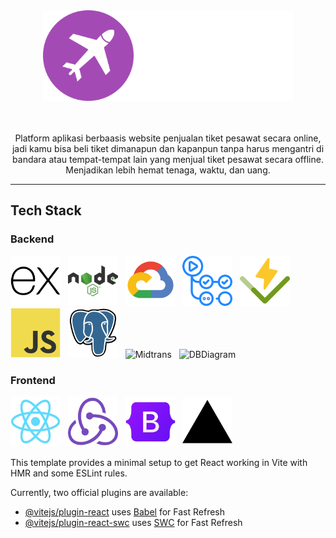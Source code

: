 <div align="center">
 <img src="./logo.png" width=400/>
</div>

<br/>
<br/>
<p align="center">
 Platform aplikasi berbaasis website penjualan tiket pesawat secara online, jadi kamu bisa beli tiket dimanapun dan kapanpun tanpa harus mengantri di bandara atau tempat-tempat lain yang menjual tiket pesawat secara offline. Menjadikan lebih hemat tenaga, waktu, dan uang.
</p>

---


## Tech Stack
### Backend
<div>  
  <img src="https://github.com/devicons/devicon/blob/master/icons/express/express-original.svg" title="Express" alt="Express" width="80" height="80"/>&nbsp;&nbsp;  
  <img src="https://github.com/devicons/devicon/blob/master/icons/nodejs/nodejs-original-wordmark.svg" title="Nodejs" alt="Nodejs" width="80" height="80"/>&nbsp;&nbsp;  
  <img src="https://github.com/devicons/devicon/blob/master/icons/googlecloud/googlecloud-original.svg" title="Google Cloud" alt="Google Cloud" width="80" height="80"/>&nbsp;&nbsp;  
  <img src="https://github.com/devicons/devicon/blob/master/icons/githubactions/githubactions-plain.svg" title="Github Actions" alt="Github Actions" width="80" height="80"/>&nbsp;&nbsp;  
  <img src="https://github.com/devicons/devicon/blob/master/icons/vitest/vitest-original.svg" title="Vitest" alt="Vitest" width="80" height="80"/>&nbsp;&nbsp;  
  <img src="https://github.com/devicons/devicon/blob/master/icons/javascript/javascript-original.svg" title="Javascript" alt="Javascript" width="80" height="80"/>&nbsp;&nbsp;  
  <img src="https://github.com/devicons/devicon/blob/master/icons/postgresql/postgresql-original.svg" title="PostgreSQL" alt="PostgreSQL" width="80" height="80"/>&nbsp;&nbsp;  
  <img src="https://midtrans.com/assets/img/logo.svg?v=1724048091" title="Midtrans" alt="Midtrans" width="80" height="80"/>&nbsp;&nbsp;  
  <img src="https://cdn.holistics.io/logo-dbdiagram-notext.ico" title="DBDiagram" alt="DBDiagram" width="80" height="80"/>&nbsp;&nbsp;    
</div>

### Frontend
<div>  
  <img src="https://github.com/devicons/devicon/blob/master/icons/react/react-original.svg" title="React" alt="React" width="80" height="80"/>&nbsp;&nbsp;  
  <img src="https://github.com/devicons/devicon/blob/master/icons/redux/redux-original.svg" title="Redux" alt="Redux" width="80" height="80"/>&nbsp;&nbsp;
  <img src="https://github.com/devicons/devicon/blob/master/icons/bootstrap/bootstrap-original.svg" title="Bootstrap" alt="Bootstrap" width="80" height="80"/>&nbsp;&nbsp;
  <img src="https://github.com/devicons/devicon/blob/master/icons/vercel/vercel-original.svg" title="Vercel" alt="Vercel" width="80" height="80"/>&nbsp;&nbsp;  
</div>



This template provides a minimal setup to get React working in Vite with HMR and some ESLint rules.

Currently, two official plugins are available:

- [@vitejs/plugin-react](https://github.com/vitejs/vite-plugin-react/blob/main/packages/plugin-react/README.md) uses [Babel](https://babeljs.io/) for Fast Refresh
- [@vitejs/plugin-react-swc](https://github.com/vitejs/vite-plugin-react-swc) uses [SWC](https://swc.rs/) for Fast Refresh
